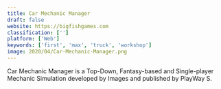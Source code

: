```yaml
---
title: Car Mechanic Manager
draft: false 
website: https://bigfishgames.com
classification: ['']
platform: ['Web']
keywords: ['first', 'max', 'truck', 'workshop']
image: 2020/04/Car-Mechanic-Manager.png
---
```

Car Mechanic Manager is a Top-Down, Fantasy-based and Single-player Mechanic Simulation developed by Images and published by PlayWay S.
